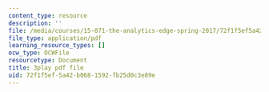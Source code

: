 ```yaml
---
content_type: resource
description: ''
file: /media/courses/15-071-the-analytics-edge-spring-2017/72f1f5ef5a42b0681592fb25d0c3e89e_S-UZTbRqjeo.pdf
file_type: application/pdf
learning_resource_types: []
ocw_type: OCWFile
resourcetype: Document
title: 3play pdf file
uid: 72f1f5ef-5a42-b068-1592-fb25d0c3e89e
---
```


